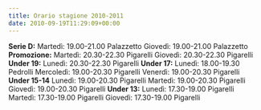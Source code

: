 ```yaml
---
title: Orario stagione 2010-2011
date: 2010-09-19T11:29:09+00:00
---
```

**Serie D:** Martedì: 19.00-21.00 Palazzetto Giovedì: 19.00-21.00 Palazzetto **Promozione:** Martedì: 20.30-22.30 Pigarelli Giovedì: 20.30-22.30 Pigarelli **Under 19:** Lunedì: 20.30-22.30 Pigarelli **Under 17:** Lunedì: 18.00-19.30 Pedrolli Mercoledì: 19.00-20.30 Pigarelli Venerdì: 19.00-20.30 Pigarelli **Under 15-14** Lunedì: 19.00-20.30 Pigarelli Martedì: 19.00-20.30 Pigarelli Giovedì: 19.00-20.30 Pigarelli **Under 13:** Lunedì: 17.30-19.00 Pigarelli Martedì: 17.30-19.00 Pigarelli Giovedì: 17.30-19.00 Pigarelli
